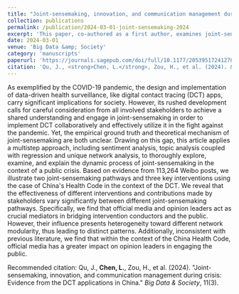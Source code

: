 ```yaml
---
title: "Joint-sensemaking, innovation, and communication management during crisis: Evidence from the DCT applications in China"
collection: publications
permalink: /publication/2024-03-01-joint-sensemaking-2024
excerpt: 'This paper, co-authored as a first author, examines joint-sensemaking and innovation in crisis communication, using China&apos;s Health Code as a case to explore pathways and interventions for managing public crisis.'
date: 2024-03-01
venue: 'Big Data &amp; Society'
category: 'manuscripts'
paperurl: 'https://journals.sagepub.com/doi/full/10.1177/20539517241270714'
citation: 'Qu, J., <strong>Chen, L.</strong>, Zou, H., et al. (2024). &quot;Joint-sensemaking, innovation, and communication management during crisis: Evidence from the DCT applications in China.&quot; <em>Big Data &amp; Society</em>, 11(3).'
---
```

As exemplified by the COVID-19 pandemic, the design and implementation of data-driven health surveillance, like digital contact tracing (DCT) apps, carry significant implications for society. However, its rushed development calls for careful consideration from all involved stakeholders to achieve a shared understanding and engage in joint-sensemaking in order to implement DCT collaboratively and effectively utilize it in the fight against the pandemic. Yet, the empirical ground truth and theoretical mechanism of joint-sensemaking are both unclear. Drawing on this gap, this article applies a multistep approach, including sentiment analysis, topic analysis coupled with regression and unique network analysis, to thoroughly explore, examine, and explain the dynamic process of joint-sensemaking in the context of a public crisis. Based on evidence from 113,264 Weibo posts, we illustrate two joint-sensemaking pathways and three key interventions using the case of China's Health Code in the context of the DCT. We reveal that the effectiveness of different interventions and contributions made by stakeholders vary significantly between different joint-sensemaking pathways. Specifically, we find that official media and opinion leaders act as crucial mediators in bridging intervention conductors and the public. However, their influence presents heterogeneity toward different network modularity, thus leading to distinct patterns. Additionally, inconsistent with previous literature, we find that within the context of the China Health Code, official media has a greater impact on opinion leaders in engaging the public.

Recommended citation: Qu, J., <strong>Chen, L.</strong>, Zou, H., et al. (2024). &quot;Joint-sensemaking, innovation, and communication management during crisis: Evidence from the DCT applications in China.&quot; <em>Big Data &amp; Society</em>, 11(3).